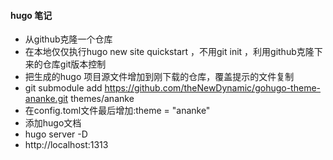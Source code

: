 #### hugo 笔记



* 从github克隆一个仓库
* 在本地仅仅执行hugo new site quickstart ，不用git init ，利用github克隆下来的仓库git版本控制
* 把生成的hugo  项目源文件增加到刚下载的仓库，覆盖提示的文件复制
* git  submodule add https://github.com/theNewDynamic/gohugo-theme-ananke.git  themes/ananke
* 在config.toml文件最后增加:theme = "ananke"
* 添加hugo文档
* hugo server -D
* http://localhost:1313









